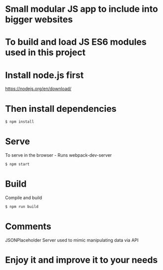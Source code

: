 # Small modular JS app to include into bigger websites

# To build and load JS ES6 modules used in this project

# Install node.js first

https://nodejs.org/en/download/

# Then install dependencies

```sh
$ npm install
```

# Serve

To serve in the browser - Runs webpack-dev-server

```sh
$ npm start
```

# Build

Compile and build

```sh
$ npm run build
```

# Comments

JSONPlaceholder Server used to mimic manipulating data via API

# Enjoy it and improve it to your needs
